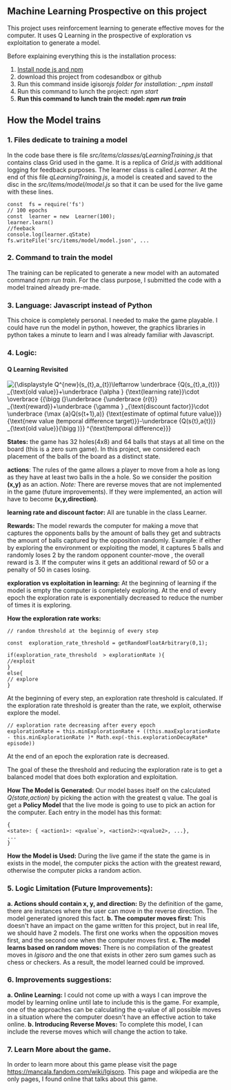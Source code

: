 ## Machine Learning Prospective on this project

This project uses reinforcement learning to generate effective moves for the computer. It uses Q Learning in the prospective of exploration vs exploitation to generate a model.

Before explaining everything this is the installation process:

1.  [Install node js and npm](https://docs.npmjs.com/downloading-and-installing-node-js-and-npm)
2.  download this project from codesandbox or github
3.  Run this command inside igisoro*js folder for installation: \_npm install*
4.  Run this command to lunch the project: _npm start_
5.  **Run this command to lunch train the model: _npm run train_**

## How the Model trains

### 1. Files dedicate to training a model

In the code base there is file _src/items/classes/qLearningTraining.js_ that contains class Grid used in the game. It is a replica of _Grid.js_ with additional logging for feedback purposes. The learner class is called _Learner_. At the end of this file _qLearningTraining.js_, a model is created and saved to the disc in the _src/items/model/model.js_ so that it can be used for the live game with these lines.

```
const  fs = require('fs')
// 100 epochs
const  learner = new  Learner(100);
learner.learn()
//feeback
console.log(learner.qState)
fs.writeFile('src/items/model/model.json', ...
```

### 2. Command to train the model

The training can be replicated to generate a new model with an automated command _npm run train_. For the class purpose, I submitted the code with a model trained already pre-made.

### 3. Language: Javascript instead of Python

This choice is completely personal. I needed to make the game playable. I could have run the model in python, however, the graphics libraries in python takes a minute to learn and I was already familiar with Javascript.

### 4. Logic:

#### Q Learning Revisited

![{\displaystyle Q^{new}(s_{t},a_{t})\leftarrow \underbrace {Q(s_{t},a_{t})} _{\text{old value}}+\underbrace {\alpha } _{\text{learning rate}}\cdot \overbrace {{\bigg (}\underbrace {\underbrace {r_{t}} _{\text{reward}}+\underbrace {\gamma } _{\text{discount factor}}\cdot \underbrace {\max _{a}Q(s_{t+1},a)} _{\text{estimate of optimal future value}}} _{\text{new value (temporal difference target)}}-\underbrace {Q(s_{t},a_{t})} _{\text{old value}}{\bigg )}} ^{\text{temporal difference}}}](https://wikimedia.org/api/rest_v1/media/math/render/svg/678cb558a9d59c33ef4810c9618baf34a9577686)

**States:** the game has 32 holes(4x8) and 64 balls that stays at all time on the board (this is a zero sum game). In this project, we considered each placement of the balls of the board as a distinct state.

**actions**: The rules of the game allows a player to move from a hole as long as they have at least two balls in the a hole. So we consider the position **(x,y)** as an action. _Note:_ There are reverse moves that are not implemented in the game (future improvements). If they were implemented, an action will have to become **(x,y,direction)**.

**learning rate and discount factor:** All are tunable in the class Learner.

**Rewards:** The model rewards the computer for making a move that captures the opponents balls by the amount of balls they get and subtracts the amount of balls captured by the opposition randomly. Example: if either by exploring the environment or exploiting the model, it captures 5 balls and randomly loses 2 by the random opponent counter-move , the overall reward is 3.
If the computer wins it gets an additional reward of 50 or a penalty of 50 in cases losing.

**exploration vs exploitation in learning:** At the beginning of learning if the model is empty the computer is completely exploring. At the end of every epoch the exploration rate is exponentially decreased to reduce the number of times it is exploring.

**How the exploration rate works:**

```
// random threshold at the beginnig of every step

const  exploration_rate_threshold = getRandomFloatArbitrary(0,1);

if(exploration_rate_threshold  > explorationRate ){
//exploit
}
else{
// explore
}
```

At the beginning of every step, an exploration rate threshold is calculated. If the exploration rate threshold is greater than the rate, we exploit, otherwise explore the model.

```
// exploration rate decreasing after every epoch
explorationRate = this.minExplorationRate + ((this.maxExplorationRate - this.minExplorationRate )* Math.exp(-this.explorationDecayRate* episode))
```

At the end of an epoch the exploration rate is decreased.

The goal of these the threshold and reducing the exploration rate is to get a balanced model that does both exploration and exploitation.

**How The Model is Generated:** Our model bases itself on the calculated _Q(state,action)_ by picking the action with the greatest q value. The goal is get a **Policy Model** that the live mode is going to use to pick an action for the computer. Each entry in the model has this format:

```
{
<state>: { <action1>: <qvalue`>, <action2>:<qvalue2>, ...},
...
}
```

**How the Model is Used:** During the live game if the state the game is in exists in the model, the computer picks the action with the greatest reward, otherwise the computer picks a random action.

### 5. Logic Limitation (Future Improvements):

**a. Actions should contain x, y, and direction:** By the definition of the game, there are instances where the user can move in the reverse direction. The model generated ignored this fact.
**b. The computer moves first:** This doesn't have an impact on the game written for this project, but in real life, we should have 2 models. The first one works when the opposition moves first, and the second one when the computer moves first.
**c. The model learns based on random moves:** There is no compilation of the greatest moves in _Igisoro_ and the one that exists in other zero sum games such as chess or checkers. As a result, the model learned could be improved.

### 6. Improvements suggestions:

**a. Online Learning:** I could not come up with a ways I can improve the model by learning online until late to include this is the game. For example, one of the approaches can be calculating the q-value of all possible moves in a situation where the computer doesn't have an effective action to take online.
**b. Introducing Reverse Moves:** To complete this model, I can include the reverse moves which will change the action to take.

### 7. Learn More about the game.

In order to learn more about this game please visit the page https://mancala.fandom.com/wiki/Igisoro. This page and wikipedia are the only pages, I found online that talks about this game.
